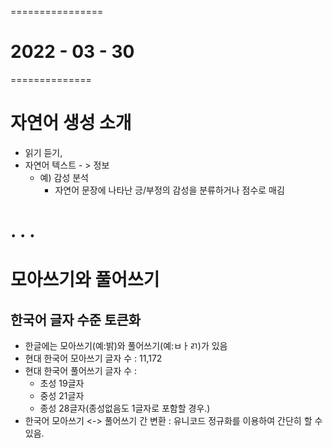 ================
# 2022 - 03 - 30
==============

# 자연어 생성 소개 
- 읽기 듣기,
- 자연어 텍스트 - > 정보
    - 예) 감성 분석 
        - 자연어 문장에 나타난 긍/부정의 감성을 분류하거나 점수로 매김


.
.
.
===========
# 모아쓰기와 풀어쓰기

## 한국어 글자 수준 토큰화 
- 한글에는 모아쓰기(예:밝)와 풀어쓰기(예:ㅂㅏㄺ)가 있음
- 현대 한국어 모아쓰기 글자 수 : 11,172
- 현대 한국어 풀어쓰기 글자 수 :
    - 초성 19글자
    - 중성 21글자
    - 종성 28글자(종성없음도 1글자로 포함할 경우.)
- 한국어 모아쓰기 <-> 풀어쓰기 간 변환 : 유니코드 정규화를 이용하여 간단히 할 수 있음. 


